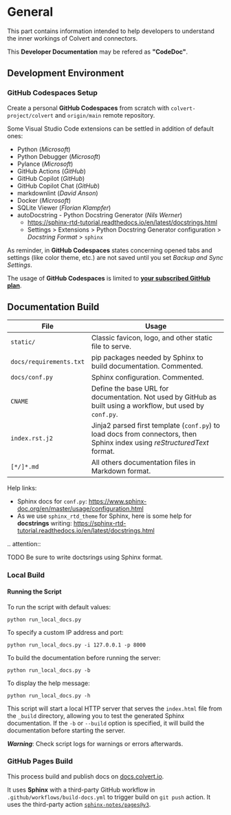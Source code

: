 # General

This part contains information intended to help developers to understand the inner workings of Colvert and connectors.

This **Developer Documentation** may be refered as **"CodeDoc"**.

## Development Environment

### GitHub Codespaces Setup

Create a personal **GitHub Codespaces** from scratch with ```colvert-project/colvert``` and ```origin/main``` remote repository.

Some Visual Studio Code extensions can be settled in addition of default ones:

* Python (_Microsoft_)
* Python Debugger (_Microsoft_)
* Pylance (_Microsoft_)
* GitHub Actions (_GitHub_)
* GitHub Copilot (_GitHub_)
* GitHub Copilot Chat (_GitHub_)
* markdownlint (_David Anson_)
* Docker (_Microsoft_)
* SQLite Viewer (_Florian Klampfer_)
* autoDocstring - Python Docstring Generator (_Nils Werner_)
  * <https://sphinx-rtd-tutorial.readthedocs.io/en/latest/docstrings.html>
  * Settings > Extensions > Python Docstring Generator configuration > _Docstring Format_ > `sphinx`

As reminder, in **GitHub Codespaces** states concerning opened tabs and settings (like color theme, etc.) are not saved until you set _Backup and Sync Settings_.

The usage of **GitHub Codespaces** is limited to **<u>your subscribed GitHub plan</u>**.

## Documentation Build

|File                   |Usage                                                                                                                    |
|-----------------------|-------------------------------------------------------------------------------------------------------------------------|
|`static/`              |Classic favicon, logo, and other static file to serve.                                                                   |
|`docs/requirements.txt`|pip packages needed by Sphinx to build documentation. Commented.                                                         |
|`docs/conf.py`         |Sphinx configuration. Commented.                                                                                         |
|`CNAME`                |Define the base URL for documentation. Not used by GitHub as built using a workflow, but used by `conf.py`.              |
|`index.rst.j2`         |Jinja2 parsed first template (`conf.py`) to load docs from connectors, then Sphinx index using _reStructuredText_ format.|
|`[*/]*.md`             |All others documentation files in Markdown format.                                                                       |

Help links:

* Sphinx docs for `conf.py`: <https://www.sphinx-doc.org/en/master/usage/configuration.html>
* As we use `sphinx_rtd_theme` for Sphinx, here is some help for **docstrings** writing: <https://sphinx-rtd-tutorial.readthedocs.io/en/latest/docstrings.html>

.. attention::

TODO Be sure to write doctsrings using Sphinx format.

### Local Build

#### Running the Script

To run the script with default values:

```shell
python run_local_docs.py
```

To specify a custom IP address and port:

```shell
python run_local_docs.py -i 127.0.0.1 -p 8000
```

To build the documentation before running the server:

```shell
python run_local_docs.py -b
```

To display the help message:

```shell
python run_local_docs.py -h
```

This script will start a local HTTP server that serves the `index.html` file from the `_build` directory, allowing you to test the generated Sphinx documentation. If the `-b` or `--build` option is specified, it will build the documentation before starting the server.

**_Warning_**: Check script logs for warnings or errors afterwards.

### GitHub Pages Build

This process build and publish docs on [docs.colvert.io](https://docs.colvert.io).

It uses **Sphinx** with a third-party GitHub workflow in `.github/workflows/build-docs.yml` to trigger build on `git push` action. It uses the third-party action [`sphinx-notes/pages@v3`](https://github.com/sphinx-notes/pages).
